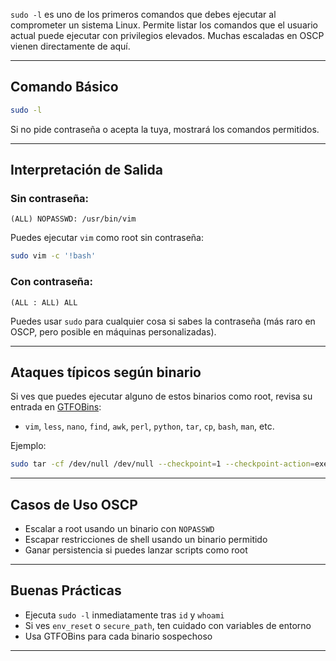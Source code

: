 `sudo -l` es uno de los primeros comandos que debes ejecutar al comprometer un sistema Linux. Permite listar los comandos que el usuario actual puede ejecutar con privilegios elevados. Muchas escaladas en OSCP vienen directamente de aquí.

---

## Comando Básico

```bash
sudo -l
```

Si no pide contraseña o acepta la tuya, mostrará los comandos permitidos.

---

## Interpretación de Salida

### Sin contraseña:
```
(ALL) NOPASSWD: /usr/bin/vim
```
Puedes ejecutar `vim` como root sin contraseña:
```bash
sudo vim -c '!bash'
```

### Con contraseña:
```
(ALL : ALL) ALL
```
Puedes usar `sudo` para cualquier cosa si sabes la contraseña (más raro en OSCP, pero posible en máquinas personalizadas).

---

## Ataques típicos según binario

Si ves que puedes ejecutar alguno de estos binarios como root, revisa su entrada en [GTFOBins](https://gtfobins.github.io):

- `vim`, `less`, `nano`, `find`, `awk`, `perl`, `python`, `tar`, `cp`, `bash`, `man`, etc.

Ejemplo:
```bash
sudo tar -cf /dev/null /dev/null --checkpoint=1 --checkpoint-action=exec=/bin/bash
```

---

## Casos de Uso OSCP

- Escalar a root usando un binario con `NOPASSWD`
- Escapar restricciones de shell usando un binario permitido
- Ganar persistencia si puedes lanzar scripts como root

---

## Buenas Prácticas

- Ejecuta `sudo -l` inmediatamente tras `id` y `whoami`
- Si ves `env_reset` o `secure_path`, ten cuidado con variables de entorno
- Usa GTFOBins para cada binario sospechoso

---

